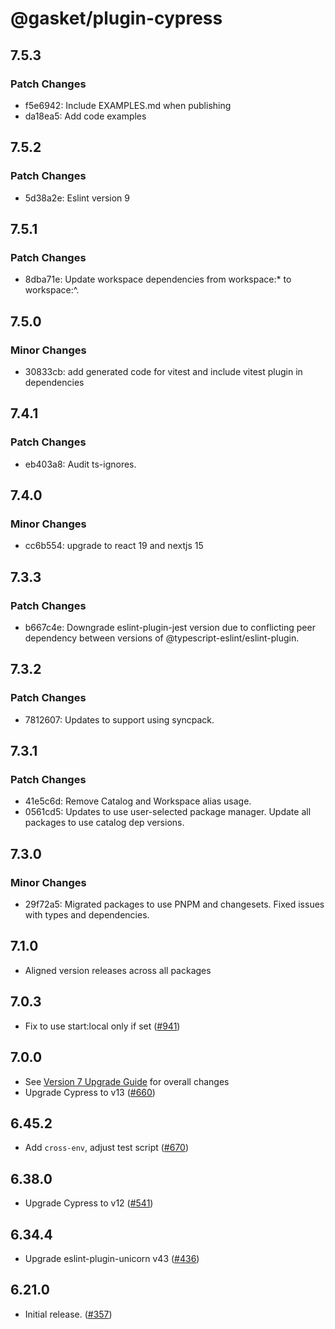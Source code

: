 # @gasket/plugin-cypress

## 7.5.3

### Patch Changes

- f5e6942: Include EXAMPLES.md when publishing
- da18ea5: Add code examples

## 7.5.2

### Patch Changes

- 5d38a2e: Eslint version 9

## 7.5.1

### Patch Changes

- 8dba71e: Update workspace dependencies from workspace:\* to workspace:^.

## 7.5.0

### Minor Changes

- 30833cb: add generated code for vitest and include vitest plugin in dependencies

## 7.4.1

### Patch Changes

- eb403a8: Audit ts-ignores.

## 7.4.0

### Minor Changes

- cc6b554: upgrade to react 19 and nextjs 15

## 7.3.3

### Patch Changes

- b667c4e: Downgrade eslint-plugin-jest version due to conflicting peer dependency between versions of @typescript-eslint/eslint-plugin.

## 7.3.2

### Patch Changes

- 7812607: Updates to support using syncpack.

## 7.3.1

### Patch Changes

- 41e5c6d: Remove Catalog and Workspace alias usage.
- 0561cd5: Updates to use user-selected package manager. Update all packages to use catalog dep versions.

## 7.3.0

### Minor Changes

- 29f72a5: Migrated packages to use PNPM and changesets. Fixed issues with types and dependencies.

## 7.1.0

- Aligned version releases across all packages

## 7.0.3

- Fix to use start:local only if set ([#941])

## 7.0.0

- See [Version 7 Upgrade Guide] for overall changes
- Upgrade Cypress to v13 ([#660])

## 6.45.2

- Add `cross-env`, adjust test script ([#670])

## 6.38.0

- Upgrade Cypress to v12 ([#541])

## 6.34.4

- Upgrade eslint-plugin-unicorn v43 ([#436])

## 6.21.0

- Initial release. ([#357])

[Version 7 Upgrade Guide]: /docs/upgrade-to-7.md
[#357]: https://github.com/godaddy/gasket/pull/357
[#436]: https://github.com/godaddy/gasket/pull/436
[#541]: https://github.com/godaddy/gasket/pull/541
[#660]: https://github.com/godaddy/gasket/pull/660
[#670]: https://github.com/godaddy/gasket/pull/670
[#941]: https://github.com/godaddy/gasket/pull/941
